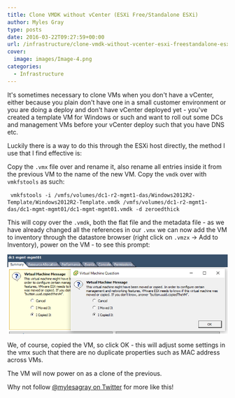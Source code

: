 ```yaml
---
title: Clone VMDK without vCenter (ESXi Free/Standalone ESXi)
author: Myles Gray
type: posts
date: 2016-03-22T09:27:59+00:00
url: /infrastructure/clone-vmdk-without-vcenter-esxi-freestandalone-esxi/
cover:
  image: images/Image-4.png
categories:
  - Infrastructure
---
```


It's sometimes necessary to clone VMs when you don't have a vCenter, either because you plain don't have one in a small customer environment or you are doing a deploy and don't have vCenter deployed yet - you've created a template VM for Windows or such and want to roll out some DCs and management VMs before your vCenter deploy such that you have DNS etc.

Luckily there is a way to do this through the ESXi host directly, the method I use that I find effective is:

Copy the `.vmx` file over and rename it, also rename all entries inside it from the previous VM to the name of the new VM. Copy the `vmdk` over with `vmkfstools` as such:

     vmkfstools -i /vmfs/volumes/dc1-r2-mgmt1-das/Windows2012R2-Template/Windows2012R2-Template.vmdk /vmfs/volumes/dc1-r2-mgmt1-das/dc1-mgmt-mgmt01/dc1-mgmt-mgmt01.vmdk -d zeroedthick
    

This will copy over the `.vmdk`, both the flat file and the metadata file - as we have already changed all the references in our `.vmx` we can now add the VM to inventory through the datastore browser (right click on `.vmzx` -> Add to Inventory), power on the VM - to see this prompt:

![Moved or Copied VM?][1] 

We, of course, copied the VM, so click OK - this will adjust some settings in the vmx such that there are no duplicate properties such as MAC address across VMs.

The VM will now power on as a clone of the previous.

Why not follow [@mylesagray on Twitter][2] for more like this!

 [1]: images/Image-5.png
 [2]: https://twitter.com/mylesagray